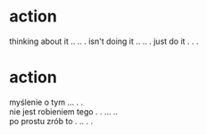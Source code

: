 # action

thinking about it .. .. .
isn't doing it .. .. .
just do it . . .

# action

myślenie o tym ... . .  
nie jest robieniem tego . . ... ..  
po prostu zrób to . .. . .  
